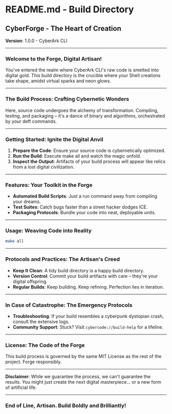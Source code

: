 
# README.md - Build Directory

## CyberForge - The Heart of Creation

**Version**: 1.0.0 - CyberArk CLI

---

### Welcome to the Forge, Digital Artisan!

You've entered the realm where CyberArk CLI's raw code is smelted into digital gold. This build directory is the crucible where your Shell creations take shape, amidst virtual sparks and neon glows.

---

### The Build Process: Crafting Cybernetic Wonders

Here, source code undergoes the alchemy of transformation. Compiling, testing, and packaging – it's a dance of binary and algorithms, orchestrated by your deft commands.

---

### Getting Started: Ignite the Digital Anvil

1. **Prepare the Code**: Ensure your source code is cybernetically optimized.
2. **Run the Build**: Execute make all and watch the magic unfold.
3. **Inspect the Output**: Artifacts of your build process will appear like relics from a lost digital civilization.

---

### Features: Your Toolkit in the Forge

- **Automated Build Scripts**: Just a run command away from compiling your dreams.
- **Test Suites**: Catch bugs faster than a street hacker dodges ICE.
- **Packaging Protocols**: Bundle your code into neat, deployable units.

---

### Usage: Weaving Code into Reality

```bash
make all
```

---

### Protocols and Practices: The Artisan's Creed

- **Keep It Clean**: A tidy build directory is a happy build directory.
- **Version Control**: Commit your build artifacts with care – they're your digital offspring.
- **Regular Builds**: Keep building. Keep refining. Perfection lies in iteration.

---

### In Case of Catastrophe: The Emergency Protocols

- **Troubleshooting**: If your build resembles a cyberpunk dystopian crash, consult the extensive logs.
- **Community Support**: Stuck? Visit `cybercode://build-help` for a lifeline.

---

### License: The Code of the Forge

This build process is governed by the same MIT License as the rest of the project. Forge responsibly.

---

**Disclaimer**: While we guarantee the process, we can't guarantee the results. You might just create the next digital masterpiece... or a new form of artificial life.

---

### End of Line, Artisan. Build Boldly and Brilliantly!
